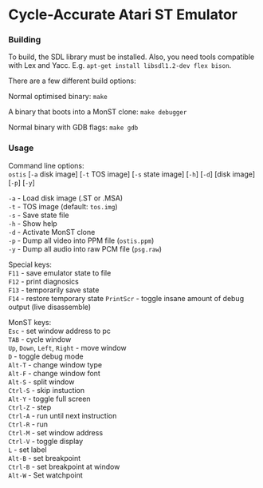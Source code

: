 # Cycle-Accurate Atari ST Emulator

### Building

To build, the SDL library must be installed.  Also, you need tools
compatible with Lex and Yacc.  E.g. `apt-get install libsdl1.2-dev
flex bison`.

There are a few different build options:

Normal optimised binary:
`make`

A binary that boots into a MonST clone:
`make debugger`

Normal binary with GDB flags:
`make gdb`


### Usage

Command line options:  
`ostis` [`-a` disk image] [`-t` TOS image] [`-s` state image] [`-h`] [`-d`] [disk image] [`-p`] [`-y`]

`-a`  - Load disk image (.ST or .MSA)  
`-t`  - TOS image (default: `tos.img`)  
`-s`  - Save state file  
`-h`  - Show help  
`-d`  - Activate MonST clone  
`-p`  - Dump all video into PPM file (`ostis.ppm`)  
`-y`  - Dump all audio into raw PCM file (`psg.raw`)

Special keys:  
`F11`      - save emulator state to file  
`F12`      - print diagnosics  
`F13`      - temporarily save state  
`F14`      - restore temporary state
`PrintScr` - toggle insane amount of debug output (live disassemble)

MonST keys:  
`Esc` - set window address to pc  
`TAB` - cycle window  
`Up`, `Down`, `Left`, `Right` - move window  
`D` - toggle debug mode  
`Alt-T` - change window type  
`Alt-F` - change window font  
`Alt-S` - split window  
`Ctrl-S` - skip instuction  
`Alt-Y` - toggle full screen  
`Ctrl-Z` - step  
`Ctrl-A` - run until next instruction  
`Ctrl-R` - run  
`Ctrl-M` - set window address  
`Ctrl-V` - toggle display  
`L` - set label  
`Alt-B` - set breakpoint  
`Ctrl-B` - set breakpoint at window  
`Alt-W` - Set watchpoint  
